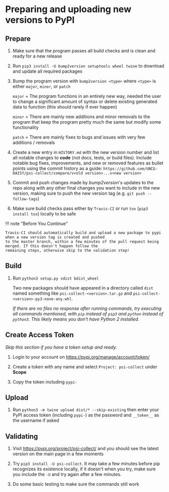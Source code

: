 # Preparing and uploading new versions to PyPI

## Prepare

1.  Make sure that the program passes all build checks and is clean and ready for a new release

2.  Run `pip3 install -U bump2version setuptools wheel twine` to download and update all required packages

3.  Bump the program version with `bump2version <type>` where `<type>` is either `major`, `minor`, or `patch`

    `major` = The program functions in an entirely new way, needed the user to change a significant amount of syntax or
    delete existing generated data to function (this should rarely if ever happen)

    `minor` = There are mainly new additions and minor removals to the program that keep the program pretty much the same
    but modify some functionality

    `patch` = There are mainly fixes to bugs and issues with very few additions / removals

4.  Create a new entry in `HISTORY.md` with the new version number and list all notable changes to **code** (not docs,
    tests, or build files). Include notable bug fixes, improvements, and new or removed features as bullet points using
    the commit history as a guide: `https://github.com/UNCG-DAISY/psi-collect/compare/v<old version>...v<new version>`

5.  Commit and push changes made by *bump2version*'s updates to the repo along with any other final changes you want to
    include in the new version, making sure to push the new version tag (e.g. `git push --follow-tags`)

6.  Make sure build checks pass either by `Travis-CI` or run `tox` (`pip3 install tox`) locally to be safe

!!! note "Before You Continue"

    Travis-CI should automatically build and upload a new package to pypi when a new version tag is created and pushed
    to the master branch, within a few minutes of the pull request being merged. If this doesn't happen follow the
    remaining steps, otherwise skip to the validation step!

## Build

1.  Run `python3 setup.py sdist bdist_wheel`

    Two new packages should have appeared in a directory called `dist` named something like `psi-collect-<version>.tar.gz`
    and `psi-collect-<version>-py3-none-any.whl`.

    *If there are no files no response after running commands, try executing all commands mentioned, with `pip` instead
    of `pip3` and `python` instead of `python3`. This likely means you don't have Python 2 installed.*

## Create Access Token

*Skip this section if you have a token setup and ready.*

1. Login to your account on https://pypi.org/manage/account/token/

2. Create a token with any name and select `Project: psi-collect` under **Scope**

3. Copy the token including `pypi-`


## Upload

1.  Run `python3 -m twine upload dist/* --skip-existing` then enter your PyPI access token (including `pypi-`) as the
    password and `__token__` as the username if asked

## Validating

1.  Visit https://pypi.org/project/psi-collect/ and you should see the latest version on the main page in a few moments

2.  Try `pip3 install -U psi-collect`. It may take a few minutes before pip recognizes its existence locally, if it
    doesn't when you try, make sure you include the `-U` and try again after a few minutes.

3.  Do some basic testing to make sure the commands still work
